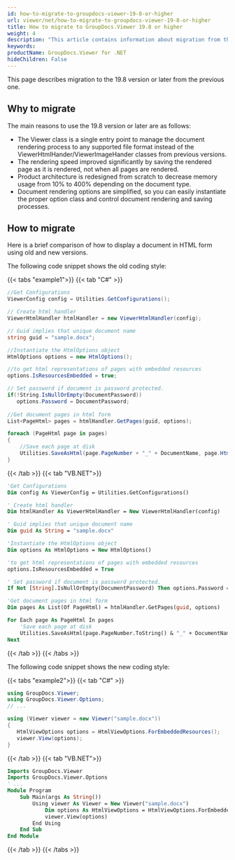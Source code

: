 ```yaml
---
id: how-to-migrate-to-groupdocs-viewer-19-8-or-higher
url: viewer/net/how-to-migrate-to-groupdocs-viewer-19-8-or-higher
title: How to migrate to GroupDocs.Viewer 19.8 or higher
weight: 4
description: "This article contains information about migration from the legacy API to GroupDocs.Viewer 19.8 or higher."
keywords: 
productName: GroupDocs.Viewer for .NET
hideChildren: False
---
```

This page describes migration to the 19.8 version or later from the previous one.

## Why to migrate

The main reasons to use the 19.8 version or later are as follows:
* The Viewer class is a single entry point to manage the document rendering process to any supported file format instead of the ViewerHtmlHander/ViewerImageHander classes from previous versions.
* The rendering speed improved significantly by saving the rendered page as it is rendered, not when all pages are rendered.
* Product architecture is redesigned from scratch to decrease memory usage from 10% to 400% depending on the document type.
* Document rendering options are simplified, so you can easily instantiate the proper option class and control document rendering and saving processes.

## How to migrate

Here is a brief comparison of how to display a document in HTML form using old and new versions.  

The following code snippet shows the old coding style:

{{< tabs "example1">}}
{{< tab "C#" >}}
```csharp
//Get Configurations
ViewerConfig config = Utilities.GetConfigurations();

// Create html handler
ViewerHtmlHandler htmlHandler = new ViewerHtmlHandler(config);

// Guid implies that unique document name 
string guid = "sample.docx";

//Instantiate the HtmlOptions object
HtmlOptions options = new HtmlOptions();

//to get html representations of pages with embedded resources
options.IsResourcesEmbedded = true;

// Set password if document is password protected. 
if(!String.IsNullOrEmpty(DocumentPassword))
   options.Password = DocumentPassword;
            
//Get document pages in html form
List<PageHtml> pages = htmlHandler.GetPages(guid, options);

foreach (PageHtml page in pages)
{
    //Save each page at disk
    Utilities.SaveAsHtml(page.PageNumber + "_" + DocumentName, page.HtmlContent);
}
```
{{< /tab >}}
{{< tab "VB.NET">}}
```vb
'Get Configurations
Dim config As ViewerConfig = Utilities.GetConfigurations()

' Create html handler
Dim htmlHandler As ViewerHtmlHandler = New ViewerHtmlHandler(config)

' Guid implies that unique document name 
Dim guid As String = "sample.docx"

'Instantiate the HtmlOptions object
Dim options As HtmlOptions = New HtmlOptions()

'to get html representations of pages with embedded resources
options.IsResourcesEmbedded = True

' Set password if document is password protected. 
If Not [String].IsNullOrEmpty(DocumentPassword) Then options.Password = DocumentPassword

'Get document pages in html form
Dim pages As List(Of PageHtml) = htmlHandler.GetPages(guid, options)

For Each page As PageHtml In pages
    'Save each page at disk
    Utilities.SaveAsHtml(page.PageNumber.ToString() & "_" + DocumentName, page.HtmlContent)
Next
```
{{< /tab >}}
{{< /tabs >}}

The following code snippet shows the new coding style:

{{< tabs "example2">}}
{{< tab "C#" >}}
```csharp
using GroupDocs.Viewer;
using GroupDocs.Viewer.Options;
// ...

using (Viewer viewer = new Viewer("sample.docx"))
{
   HtmlViewOptions options = HtmlViewOptions.ForEmbeddedResources();
   viewer.View(options);
}
```
{{< /tab >}}
{{< tab "VB.NET">}}
```vb
Imports GroupDocs.Viewer
Imports GroupDocs.Viewer.Options
' ...
Module Program
    Sub Main(args As String())
        Using viewer As Viewer = New Viewer("sample.docx")
            Dim options As HtmlViewOptions = HtmlViewOptions.ForEmbeddedResources()
            viewer.View(options)
        End Using
    End Sub
End Module
```
{{< /tab >}}
{{< /tabs >}}